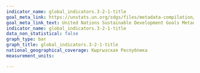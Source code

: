 ```yaml
---
indicator_name: global_indicators.3-2-1-title
goal_meta_link: https://unstats.un.org/sdgs/files/metadata-compilation/Metadata-Goal-3.pdf
goal_meta_link_text: United Nations Sustainable Development Goals Metadata (PDF 225 KB)
indicator_name: global_indicators.3-2-1-title
data_non_statistical: false
graph_type: bar
graph_title: global_indicators.3-2-1-title
national_geographical_coverage: Кыргызская Республика
measurement_units: 

---
```

